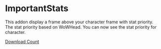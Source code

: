 # ImportantStats
 
This addon display a frame above your character frame with stat priority. 
The stat priority based on WoWHead. You can now see the stat priority for character.

[Download Count](https://hanadigital.github.io/grev/?user=BloodDragon2580&repo=ImportantStats)
